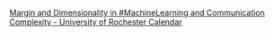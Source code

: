 [Margin and Dimensionality in #MachineLearning and Communication Complexity - University of Rochester Calendar ](https://qi.tc/qi/96436)